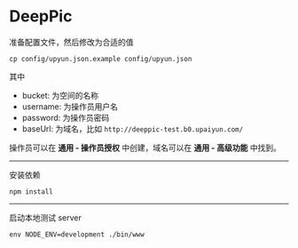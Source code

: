 DeepPic
=========

准备配置文件，然后修改为合适的值

```
cp config/upyun.json.example config/upyun.json
```

其中

 * bucket: 为空间的名称
 * username: 为操作员用户名
 * password: 为操作员密码
 * baseUrl: 为域名，比如 `http://deeppic-test.b0.upaiyun.com/`

操作员可以在 **通用 - 操作员授权** 中创建，域名可以在 **通用 - 高级功能** 中找到。

----

安装依赖

```
npm install
```

---

启动本地测试 server

```
env NODE_ENV=development ./bin/www
```